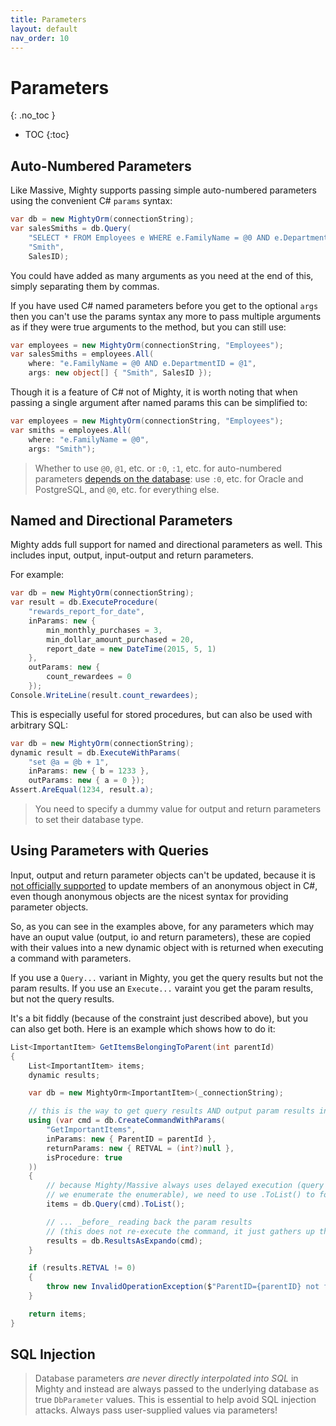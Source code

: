 ```yaml
---
title: Parameters
layout: default
nav_order: 10
---
```


# Parameters
{: .no_toc }

- TOC
{:toc}

## Auto-Numbered Parameters

Like Massive, Mighty supports passing simple auto-numbered parameters using the convenient C# `params` syntax:

```c#
var db = new MightyOrm(connectionString);
var salesSmiths = db.Query(
    "SELECT * FROM Employees e WHERE e.FamilyName = @0 AND e.DepartmentID = @1",
    "Smith",
    SalesID);
```

You could have added as many arguments as you need at the end of this, simply separating them by commas.

If you have used C# named parameters before you get to the optional `args` then you can't use the params syntax any more to pass multiple arguments as if they were true arguments to the method, but you can still use:

```c#
var employees = new MightyOrm(connectionString, "Employees");
var salesSmiths = employees.All(
    where: "e.FamilyName = @0 AND e.DepartmentID = @1",
    args: new object[] { "Smith", SalesID });
```

Though it is a feature of C# not of Mighty, it is worth noting that when passing a single argument after named params this can be simplified to:

```c#
var employees = new MightyOrm(connectionString, "Employees");
var smiths = employees.All(
    where: "e.FamilyName = @0",
    args: "Smith");
```

> Whether to use `@0`, `@1`, etc. or `:0`, `:1`, etc. for auto-numbered parameters [depends on the database](supported-databases): use `:0`, etc. for Oracle and PostgreSQL, and `@0`, etc. for everything else.

## Named and Directional Parameters

Mighty adds full support for named and directional parameters as well. This includes input, output, input-output and return parameters.

For example:

```c#
var db = new MightyOrm(connectionString);
var result = db.ExecuteProcedure(
    "rewards_report_for_date",
    inParams: new {
        min_monthly_purchases = 3,
        min_dollar_amount_purchased = 20,
        report_date = new DateTime(2015, 5, 1)
    },
    outParams: new {
        count_rewardees = 0
    });
Console.WriteLine(result.count_rewardees);
```

This is especially useful for stored procedures, but can also be used with arbitrary SQL:

```c#
var db = new MightyOrm(connectionString);
dynamic result = db.ExecuteWithParams(
    "set @a = @b + 1",
    inParams: new { b = 1233 },
    outParams: new { a = 0 });
Assert.AreEqual(1234, result.a);
```

> You need to specify a dummy value for output and return parameters to set their database type.

## Using Parameters with Queries

Input, output and return parameter objects can't be updated, because it is
[not officially supported](https://stackoverflow.com/questions/17441420/how-to-set-value-for-property-of-an-anonymous-object)
to update members of an anonymous object in C#, even though anonymous objects are the nicest syntax for providing parameter objects.

So, as you can see in the examples above, for any parameters which may have an ouput value (output, io and return parameters), these are copied with their values into a new dynamic object with is returned
when executing a command with parameters.

If you use a `Query...` variant in Mighty, you get the query results but not the param results. If you use an `Execute...` varaint you get the param results, but not the query results.

It's a bit fiddly (because of the constraint just described above), but you can also get both. Here is an example which shows how to do it:

``` c#
List<ImportantItem> GetItemsBelongingToParent(int parentId)
{
    List<ImportantItem> items;
    dynamic results;

    var db = new MightyOrm<ImportantItem>(_connectionString);

    // this is the way to get query results AND output param results in Mighty
    using (var cmd = db.CreateCommandWithParams(
        "GetImportantItems",
        inParams: new { ParentID = parentId },
        returnParams: new { RETVAL = (int?)null },
        isProcedure: true
    ))
    {
        // because Mighty/Massive always uses delayed execution (query never executed until
        // we enumerate the enumerable), we need to use .ToList() to force execution...
        items = db.Query(cmd).ToList();

        // ... _before_ reading back the param results
        // (this does not re-execute the command, it just gathers up the results)
        results = db.ResultsAsExpando(cmd);
    }

    if (results.RETVAL != 0)
    {
        throw new InvalidOperationException($"ParentID={parentID} not found");
    }

    return items;
}
```

## SQL Injection

> Database parameters *are never directly interpolated into SQL* in Mighty and instead are always passed to the underlying database as true `DbParameter` values. This is essential to help avoid SQL injection attacks. Always pass user-supplied values via parameters!
